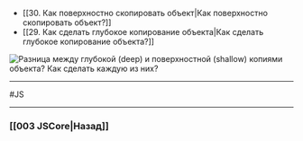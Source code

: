 * [[30. Как поверхностно скопировать объект|Как поверхностно скопировать объект?]]
* [[29. Как сделать глубокое копирование объекта|Как сделать глубокое копирование объекта?]]


![Разница между глубокой (deep) и поверхностной (shallow) копиями объекта? Как сделать каждую из них?](https://youtu.be/nvktMVFM0_M?t=125)



___
 #JS 

___

### [[003 JSCore|Назад]]